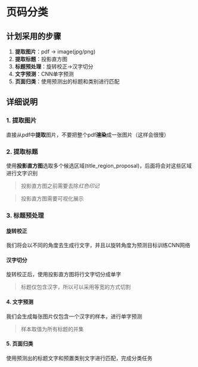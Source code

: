 # 页码分类
## 计划采用的步骤
1. **提取图片**：pdf -> image(jpg/png)
2. **提取标题**：投影直方图
3. **标题预处理**：旋转校正->汉字切分
4. **文字预测**：CNN单字预测
5. **页面归类**：使用预测出的标题和类别进行匹配

## 详细说明
### 1. 提取图片
直接从pdf中**提取**图片，不要把整个pdf~~**渲染**~~成一张图片（这样会很慢）

### 2. 提取标题
使用**投影直方图**选取多个候选区域(title_region_proposal)，后面将会对这些区域进行文字识别

> 投影直方图之前需要去除*红色印记*

> 投影直方图需要可视化展示

### 3. 标题预处理
#### 旋转校正
我们将会以不同的角度去生成行文字，并且以旋转角度为预测目标训练CNN网络
#### 汉字切分
旋转校正后，使用投影直方图将行文字切分成单字

> 标题仅包含汉字，所以可以采用等宽的方式切割

#### 4. 文字预测
我们会生成每张图片仅包含一个汉字的样本，进行单字预测

> 样本取值为所有标题的并集

#### 5. 页面归类
使用预测出的标题文字和预置类别文字进行匹配，完成分类任务
